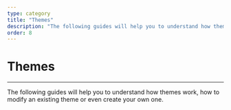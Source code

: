 ```yaml
---
type: category
title: "Themes"
description: "The following guides will help you to understand how themes work, how to modify an existing theme or even create your own one."
order: 8
---
```


# Themes
---

The following guides will help you to understand how themes work, how to modify an existing theme or even create your own one.

